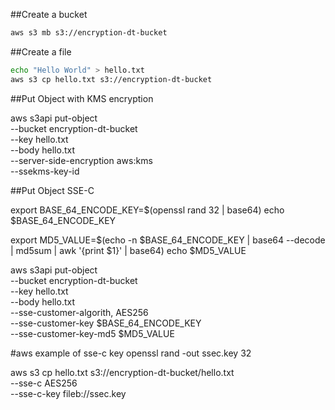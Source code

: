 ##Create a bucket
```sh
aws s3 mb s3://encryption-dt-bucket
```
##Create a file
```sh
echo "Hello World" > hello.txt
aws s3 cp hello.txt s3://encryption-dt-bucket
```

##Put Object with KMS encryption

aws s3api put-object \
--bucket encryption-dt-bucket \
--key hello.txt \
--body hello.txt \
--server-side-encryption aws:kms \
--ssekms-key-id

##Put Object SSE-C

export BASE_64_ENCODE_KEY=$(openssl rand 32 | base64)
echo $BASE_64_ENCODE_KEY

export MD5_VALUE=$(echo -n $BASE_64_ENCODE_KEY | base64 --decode | md5sum | awk '{print $1}' | base64)
echo $MD5_VALUE

aws s3api put-object \
--bucket encryption-dt-bucket \
--key hello.txt \
--body hello.txt \
--sse-customer-algorith, AES256 \
--sse-customer-key $BASE_64_ENCODE_KEY \
--sse-customer-key-md5 $MD5_VALUE

#aws example of sse-c key
openssl rand -out ssec.key 32

aws s3 cp hello.txt s3://encryption-dt-bucket/hello.txt \
--sse-c AES256 \
--sse-c-key fileb://ssec.key